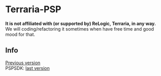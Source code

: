 # Terraria-PSP
**It is not affiliated with (or supported by) ReLogic, Terraria, in any way.**\
We will coding/refactoring it sometimes when have free time and good mood for that.
## Info
[Previous version](https://github.com/MasterMenSilver/PSP-Terraria)\
PSPSDK: [last version](https://sourceforge.net/projects/minpspw/files/SDK/)

